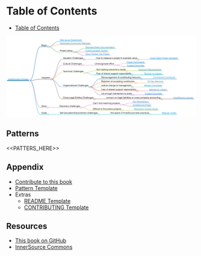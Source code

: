 <!--
Do not edit toc.md directly!!!
Instead edit toc_template.md
-->

<!--
  GOTCHA !!!
  Paths in here are relative to this file, and not relative to the root specified in .gitbook.yaml.
-->

# Table of Contents

- [Table of Contents](../book/toc.md)

<img src="./innersource-program-mind-map.png" title="InnerSource Patterns as a Mind Map">

## Patterns

<<PATTERS_HERE>>

## Appendix

- [Contribute to this book](../book/contribute-to-this-book.md)
- [Pattern Template](../meta/pattern-template.md)
- Extras
  - [README Template](../patterns/2-structured/project-setup/templates/README-template.md)
  - [CONTRIBUTING Template](../patterns/2-structured/project-setup/templates/CONTRIBUTING-template.md)

## Resources

- [This book on GitHub](https://github.com/InnerSourceCommons/InnerSourcePatterns)
- [InnerSource Commons](http://innersourcecommons.org)
